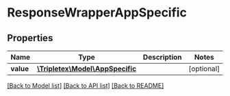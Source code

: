 # ResponseWrapperAppSpecific

## Properties
Name | Type | Description | Notes
------------ | ------------- | ------------- | -------------
**value** | [**\Tripletex\Model\AppSpecific**](AppSpecific.md) |  | [optional] 

[[Back to Model list]](../README.md#documentation-for-models) [[Back to API list]](../README.md#documentation-for-api-endpoints) [[Back to README]](../README.md)

